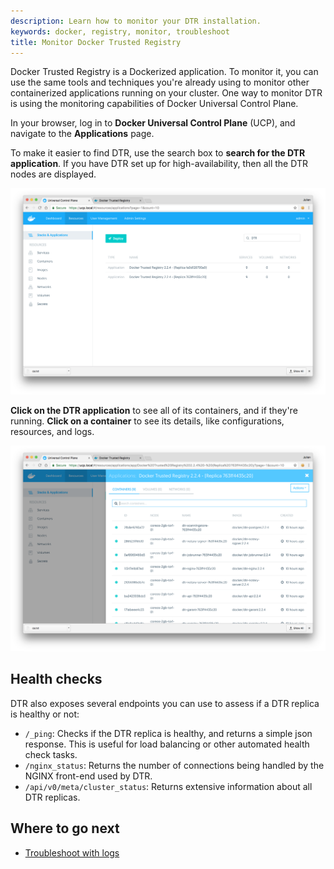 ```yaml
---
description: Learn how to monitor your DTR installation.
keywords: docker, registry, monitor, troubleshoot
title: Monitor Docker Trusted Registry
---
```


Docker Trusted Registry is a Dockerized application. To monitor it, you can
use the same tools and techniques you're already using to monitor other
containerized applications running on your cluster. One way to monitor
DTR is using the monitoring capabilities of Docker Universal Control Plane.

In your browser, log in to **Docker Universal Control Plane** (UCP), and
navigate to the **Applications** page.

To make it easier to find DTR, use the search box to **search for the
DTR application**. If you have DTR set up for high-availability, then all the
DTR nodes are displayed.

![](../../images/monitor-1.png)

**Click on the DTR application** to see all of its containers, and if they're
running. **Click on a container** to see its details, like configurations,
resources, and logs.

![](../../images/monitor-2.png)

## Health checks

DTR also exposes several endpoints you can use to assess if a DTR replica
is healthy or not:

* `/_ping`: Checks if the DTR replica is healthy, and
returns a simple json response. This is useful for load balancing or other
automated health check tasks.
* `/nginx_status`: Returns the number of connections being handled by the
NGINX front-end used by DTR.
* `/api/v0/meta/cluster_status`: Returns extensive information about all DTR
replicas.

## Where to go next

* [Troubleshoot with logs](troubleshoot-with-logs.md)
